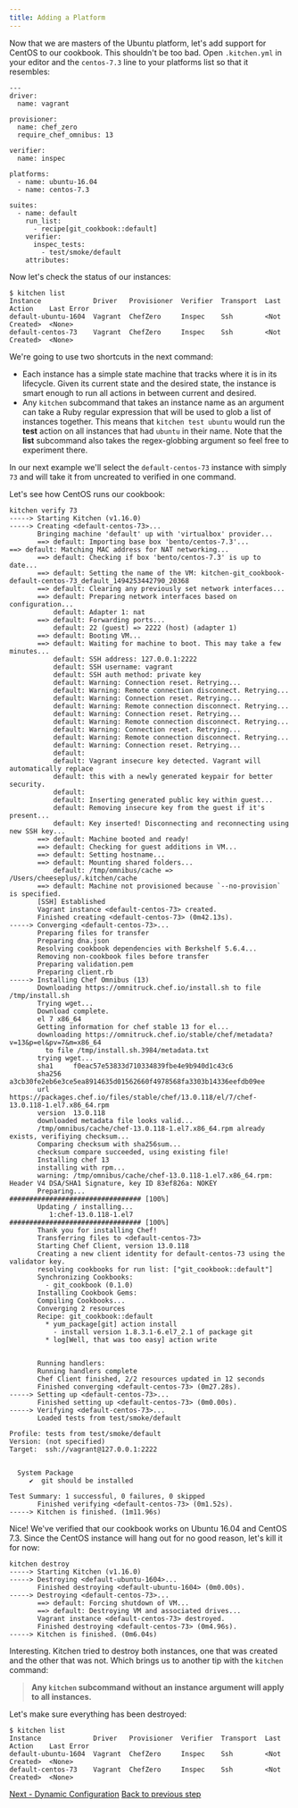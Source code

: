 ```yaml
---
title: Adding a Platform
---
```


Now that we are masters of the Ubuntu platform, let's add support for CentOS to our cookbook. This shouldn't be too bad. Open `.kitchen.yml` in your editor and the `centos-7.3` line to your platforms list so that it resembles:

~~~
---
driver:
  name: vagrant

provisioner:
  name: chef_zero
  require_chef_omnibus: 13

verifier:
  name: inspec

platforms:
  - name: ubuntu-16.04
  - name: centos-7.3

suites:
  - name: default
    run_list:
      - recipe[git_cookbook::default]
    verifier:
      inspec_tests:
        - test/smoke/default
    attributes:
~~~

Now let's check the status of our instances:

~~~
$ kitchen list
Instance             Driver   Provisioner  Verifier  Transport  Last Action    Last Error
default-ubuntu-1604  Vagrant  ChefZero     Inspec    Ssh        <Not Created>  <None>
default-centos-73    Vagrant  ChefZero     Inspec    Ssh        <Not Created>  <None>
~~~

We're going to use two shortcuts in the next command:

* Each instance has a simple state machine that tracks where it is in its lifecycle. Given its current state and the desired state, the instance is smart enough to run all actions in between current and desired.
* Any `kitchen` subcommand that takes an instance name as an argument can take a Ruby regular expression that will be used to glob a list of instances together. This means that `kitchen test ubuntu` would run the **test** action on all instances that had `ubuntu` in their name. Note that the **list** subcommand also takes the regex-globbing argument so feel free to experiment there.

In our next example we'll select the `default-centos-73` instance with simply `73` and will take it from uncreated to verified in one command.

Let's see how CentOS runs our cookbook:

~~~
kitchen verify 73
-----> Starting Kitchen (v1.16.0)
-----> Creating <default-centos-73>...
       Bringing machine 'default' up with 'virtualbox' provider...
       ==> default: Importing base box 'bento/centos-7.3'...
==> default: Matching MAC address for NAT networking...
       ==> default: Checking if box 'bento/centos-7.3' is up to date...
       ==> default: Setting the name of the VM: kitchen-git_cookbook-default-centos-73_default_1494253442790_20368
       ==> default: Clearing any previously set network interfaces...
       ==> default: Preparing network interfaces based on configuration...
           default: Adapter 1: nat
       ==> default: Forwarding ports...
           default: 22 (guest) => 2222 (host) (adapter 1)
       ==> default: Booting VM...
       ==> default: Waiting for machine to boot. This may take a few minutes...
           default: SSH address: 127.0.0.1:2222
           default: SSH username: vagrant
           default: SSH auth method: private key
           default: Warning: Connection reset. Retrying...
           default: Warning: Remote connection disconnect. Retrying...
           default: Warning: Connection reset. Retrying...
           default: Warning: Remote connection disconnect. Retrying...
           default: Warning: Connection reset. Retrying...
           default: Warning: Remote connection disconnect. Retrying...
           default: Warning: Connection reset. Retrying...
           default: Warning: Remote connection disconnect. Retrying...
           default: Warning: Connection reset. Retrying...
           default:
           default: Vagrant insecure key detected. Vagrant will automatically replace
           default: this with a newly generated keypair for better security.
           default:
           default: Inserting generated public key within guest...
           default: Removing insecure key from the guest if it's present...
           default: Key inserted! Disconnecting and reconnecting using new SSH key...
       ==> default: Machine booted and ready!
       ==> default: Checking for guest additions in VM...
       ==> default: Setting hostname...
       ==> default: Mounting shared folders...
           default: /tmp/omnibus/cache => /Users/cheeseplus/.kitchen/cache
       ==> default: Machine not provisioned because `--no-provision` is specified.
       [SSH] Established
       Vagrant instance <default-centos-73> created.
       Finished creating <default-centos-73> (0m42.13s).
-----> Converging <default-centos-73>...
       Preparing files for transfer
       Preparing dna.json
       Resolving cookbook dependencies with Berkshelf 5.6.4...
       Removing non-cookbook files before transfer
       Preparing validation.pem
       Preparing client.rb
-----> Installing Chef Omnibus (13)
       Downloading https://omnitruck.chef.io/install.sh to file /tmp/install.sh
       Trying wget...
       Download complete.
       el 7 x86_64
       Getting information for chef stable 13 for el...
       downloading https://omnitruck.chef.io/stable/chef/metadata?v=13&p=el&pv=7&m=x86_64
         to file /tmp/install.sh.3984/metadata.txt
       trying wget...
       sha1     f0eac57e53833d710334839fbe4e9b940d1c43c6
       sha256   a3cb30fe2eb6e3ce5ea8914635d01562660f4978568fa3303b14336eefdb09ee
       url      https://packages.chef.io/files/stable/chef/13.0.118/el/7/chef-13.0.118-1.el7.x86_64.rpm
       version  13.0.118
       downloaded metadata file looks valid...
       /tmp/omnibus/cache/chef-13.0.118-1.el7.x86_64.rpm already exists, verifiying checksum...
       Comparing checksum with sha256sum...
       checksum compare succeeded, using existing file!
       Installing chef 13
       installing with rpm...
       warning: /tmp/omnibus/cache/chef-13.0.118-1.el7.x86_64.rpm: Header V4 DSA/SHA1 Signature, key ID 83ef826a: NOKEY
       Preparing...                          ################################# [100%]
       Updating / installing...
          1:chef-13.0.118-1.el7              ################################# [100%]
       Thank you for installing Chef!
       Transferring files to <default-centos-73>
       Starting Chef Client, version 13.0.118
       Creating a new client identity for default-centos-73 using the validator key.
       resolving cookbooks for run list: ["git_cookbook::default"]
       Synchronizing Cookbooks:
         - git_cookbook (0.1.0)
       Installing Cookbook Gems:
       Compiling Cookbooks...
       Converging 2 resources
       Recipe: git_cookbook::default
         * yum_package[git] action install
           - install version 1.8.3.1-6.el7_2.1 of package git
         * log[Well, that was too easy] action write


       Running handlers:
       Running handlers complete
       Chef Client finished, 2/2 resources updated in 12 seconds
       Finished converging <default-centos-73> (0m27.28s).
-----> Setting up <default-centos-73>...
       Finished setting up <default-centos-73> (0m0.00s).
-----> Verifying <default-centos-73>...
       Loaded tests from test/smoke/default

Profile: tests from test/smoke/default
Version: (not specified)
Target:  ssh://vagrant@127.0.0.1:2222


  System Package
     ✔  git should be installed

Test Summary: 1 successful, 0 failures, 0 skipped
       Finished verifying <default-centos-73> (0m1.52s).
-----> Kitchen is finished. (1m11.96s)
~~~

Nice! We've verified that our cookbook works on Ubuntu 16.04 and CentOS 7.3. Since the CentOS instance will hang out for no good reason, let's kill it for now:

~~~
kitchen destroy
-----> Starting Kitchen (v1.16.0)
-----> Destroying <default-ubuntu-1604>...
       Finished destroying <default-ubuntu-1604> (0m0.00s).
-----> Destroying <default-centos-73>...
       ==> default: Forcing shutdown of VM...
       ==> default: Destroying VM and associated drives...
       Vagrant instance <default-centos-73> destroyed.
       Finished destroying <default-centos-73> (0m4.96s).
-----> Kitchen is finished. (0m6.04s)
~~~

Interesting. Kitchen tried to destroy both instances, one that was created and the other that was not. Which brings us to another tip with the `kitchen` command:

> **Any `kitchen` subcommand without an instance argument will apply to all instances.**

Let's make sure everything has been destroyed:

~~~
$ kitchen list
Instance             Driver   Provisioner  Verifier  Transport  Last Action    Last Error
default-ubuntu-1604  Vagrant  ChefZero     Inspec    Ssh        <Not Created>  <None>
default-centos-73    Vagrant  ChefZero     Inspec    Ssh        <Not Created>  <None>
~~~

<div class="sidebar--footer">
<a class="button primary-cta" href="/docs/getting-started/dynamic-configuration">Next - Dynamic Configuration</a>
<a class="sidebar--footer--back" href="/docs/getting-started/running-test">Back to previous step</a>
</div>
